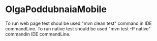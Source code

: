 # OlgaPoddubnaiaMobile
To run web page test shoul be used "mvn clean test" command in IDE commandLine. 
To run native test should be used "mvn test -P native" commandin IDE commandLine.
